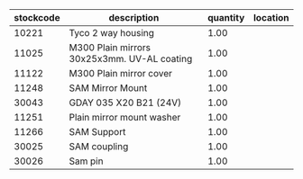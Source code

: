 |stockcode|description|quantity|location|
|---------|-----------|--------|--------|
|10221|Tyco 2 way housing|1.00||
|11025|M300 Plain mirrors 30x25x3mm.  UV-AL coating|1.00||
|11122|M300 Plain mirror cover|1.00||
|11248|SAM Mirror Mount|1.00||
|30043|GDAY 035 X20 B21 (24V)|1.00||
|11251|Plain mirror mount washer|1.00||
|11266|SAM Support|1.00||
|30025|SAM coupling|1.00||
|30026|Sam pin|1.00||
